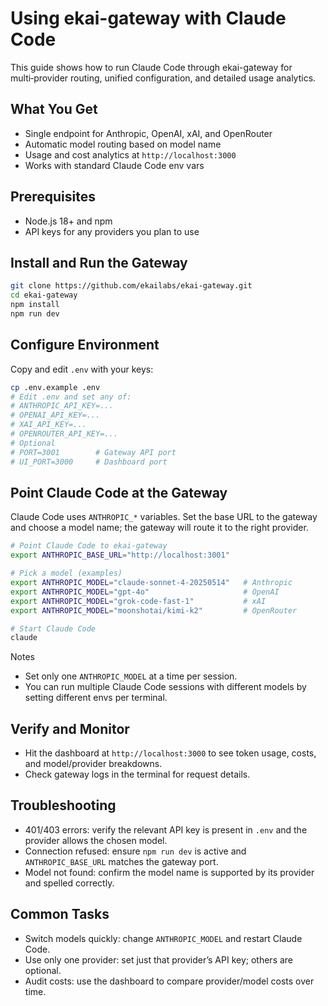 # Using ekai-gateway with Claude Code

This guide shows how to run Claude Code through ekai-gateway for multi‑provider routing, unified configuration, and detailed usage analytics.

## What You Get
- Single endpoint for Anthropic, OpenAI, xAI, and OpenRouter
- Automatic model routing based on model name
- Usage and cost analytics at `http://localhost:3000`
- Works with standard Claude Code env vars

## Prerequisites
- Node.js 18+ and npm
- API keys for any providers you plan to use

## Install and Run the Gateway
```bash
git clone https://github.com/ekailabs/ekai-gateway.git
cd ekai-gateway
npm install
npm run dev
```

## Configure Environment
Copy and edit `.env` with your keys:
```bash
cp .env.example .env
# Edit .env and set any of:
# ANTHROPIC_API_KEY=...
# OPENAI_API_KEY=...
# XAI_API_KEY=...
# OPENROUTER_API_KEY=...
# Optional
# PORT=3001        # Gateway API port
# UI_PORT=3000     # Dashboard port
```

## Point Claude Code at the Gateway
Claude Code uses `ANTHROPIC_*` variables. Set the base URL to the gateway and choose a model name; the gateway will route it to the right provider.
```bash
# Point Claude Code to ekai-gateway
export ANTHROPIC_BASE_URL="http://localhost:3001"

# Pick a model (examples)
export ANTHROPIC_MODEL="claude-sonnet-4-20250514"   # Anthropic
export ANTHROPIC_MODEL="gpt-4o"                     # OpenAI
export ANTHROPIC_MODEL="grok-code-fast-1"           # xAI
export ANTHROPIC_MODEL="moonshotai/kimi-k2"         # OpenRouter

# Start Claude Code
claude
```

Notes
- Set only one `ANTHROPIC_MODEL` at a time per session.
- You can run multiple Claude Code sessions with different models by setting different envs per terminal.

## Verify and Monitor
- Hit the dashboard at `http://localhost:3000` to see token usage, costs, and model/provider breakdowns.
- Check gateway logs in the terminal for request details.

## Troubleshooting
- 401/403 errors: verify the relevant API key is present in `.env` and the provider allows the chosen model.
- Connection refused: ensure `npm run dev` is active and `ANTHROPIC_BASE_URL` matches the gateway port.
- Model not found: confirm the model name is supported by its provider and spelled correctly.

## Common Tasks
- Switch models quickly: change `ANTHROPIC_MODEL` and restart Claude Code.
- Use only one provider: set just that provider’s API key; others are optional.
- Audit costs: use the dashboard to compare provider/model costs over time.

